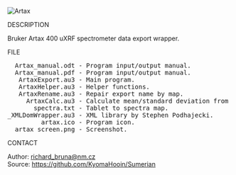 ![Artax](https://github.com/KyomaHooin/Sumerian/raw/master/artax/artax_screen.png "screenshot")

DESCRIPTION

Bruker Artax 400 uXRF spectrometer data export wrapper.

FILE

<pre>
  Artax_manual.odt - Program input/output manual.
  Artax_manual.pdf - Program input/output manual.
   ArtaxExport.au3 - Main program.
   ArtaxHelper.au3 - Helper functions.
   ArtaxRename.au3 - Repair export name by map.
     ArtaxCalc.au3 - Calculate mean/standard deviation from CSV data.
       spectra.txt - Tablet to spectra map.
_XMLDomWrapper.au3 - XML library by Stephen Podhajecki.
         artax.ico - Program icon. 
  artax_screen.png - Screenshot.
</pre>

CONTACT

Author: richard_bruna@nm.cz<br>
Source: https://github.com/KyomaHooin/Sumerian

